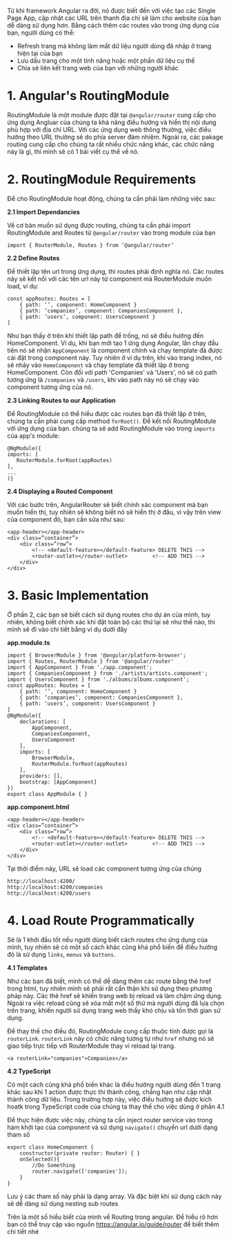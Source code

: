Từ khi framework Angular ra đời, nó được biết đến với việc tạo các Single Page App, cập nhật các URL trên thanh địa chỉ sẽ làm cho website của bạn dễ dàng sử dụng hơn. Bằng cách thêm các routes vào trong ứng dụng của bạn, người dùng có thể:
* Refresh trang mà không làm mất dữ liệu người dùng đã nhập ở trang hiện tại của bạn
* Lưu dấu trang cho một tính năng hoặc một phần dữ liệu cụ thể
* Chia sẻ liên kết trang web của bạn với những người khác

# 1. Angular's RoutingModule
RoutingModule là một module được đặt tại `@angular/router` cung cấp cho ứng dụng Angluar của chúng ta khả năng điều hướng và hiển thị nội dung phù hợp với địa chỉ URL. Với các ứng dụng web thông thường, việc điều hướng theo URL thường sẽ do phía server đảm nhiệm. 
Ngoài ra, các pakage routing cung cấp cho chúng ta rất nhiều chức năng khác, các chức năng này là gì, thì mình sẽ có 1 bài viết cụ thể về nó.
# 2. RoutingModule Requirements
Để cho RoutingModule hoạt động, chúng ta cần phải làm những việc sau:

**2.1 Import Dependancies**

Về cơ bản muốn sử dụng được routing, chúng ta cần phải import RoutingModule and Routes từ `@angular/router` vào trong module của bạn

```
import { RouterModule, Routes } from ‘@angular/router’
```

**2.2 Define Routes**

Để thiết lập tên url trong ứng dụng, thì routes phải định nghĩa nó. Các routes này sẽ kết nối với các tên url này từ component mà RouterModule muốn load, ví dụ:
```
const appRoutes: Routes = [
    { path: ‘’, component: HomeComponent }
    { path: ‘companies’, component: CompaniesComponent },
    { path: ‘users’, component: UsersComponent }
]
```
Như bạn thấy ở trên khi thiết lập path để trống, nó sẽ điều hướng đến HomeComponent. Ví dụ, khi bạn mới tạo 1 ứng dụng Angular, lần chạy đầu tiên nó sẽ nhận `AppComponent` là component chính và chạy template đã được cài đặt trong component này. Tuy nhiên ở ví dụ trên, khi vào trang index, nó sẽ nhảy vào `HomeComponent` và chạy template đã thiết lập ở trong HomeComponent.
Còn đối với path 'Companies' và 'Users', nó sẽ có path tương ứng là `/companies` và `/users`, khi vào path này nó sẽ chạy vào component tương ứng của nó.

**2.3 Linking Routes to our Application**

Để RoutingModule có thể hiểu được các routes bạn đã thiết lập ở trên, chúng ta cần phải cung cấp method `forRoot()`. Để kết nối RoutingModule với ứng dụng của bạn. chúng ta sẽ add RoutingModule vào trong `imports` của app's module:

```
@NgModule({
imports: [
   RouterModule.forRoot(appRoutes)
],
...
)}
```

**2.4 Displaying a Routed Component**

Với các bước trên, AngularRouter sẽ biết chính xác component mà bạn muốn hiển thị, tuy nhiên sẽ không biết nó sẽ hiển thị ở đâu, vì vậy trên view của component đó, bạn cần sửa như sau:
```
<app-header></app-header>
<div class=”container”>
    <div class=”row”>
        <!-- <default-feature></default-feature> DELETE THIS -->
        <router-outlet></router-outlet>        <!-- ADD THIS -->
    </div>
</div>
```

# 3. Basic Implementation
Ở phần 2, các bạn sẽ biết cách sử dụng routes cho dự án của mình, tuy nhiên, không biết chính xác khi đặt toàn bộ các thứ lại sẽ như thế nào, thì mình sẽ đi vào chi tiết bằng ví dụ dưới đây

**app.module.ts**
```
import { BrowserModule } from '@angular/platform-browser';
import { Routes, RouterModule } from '@angular/router'
import { AppComponent } from './app.component';
import { CompaniesComponent } from './artists/artists.component';
import { UsersComponent } from './albums/albums.component';
const appRoutes: Routes = [
    { path: ‘’, component: HomeComponent }
    { path: ‘companies’, component: CompaniesComponent },
    { path: ‘users’, component: UsersComponent }
]
@NgModule({
    declarations: [
        AppComponent,
        CompaniesComponent,
        UsersComponent
    ],
    imports: [
        BrowserModule,
        RouterModule.forRoot(appRoutes)
    ],
    providers: [],
    bootstrap: [AppComponent]
})
export class AppModule { }
```

**app.component.html**

```
<app-header></app-header>
<div class=”container”>
    <div class=”row”>
        <!-- <default-feature></default-feature> DELETE THIS -->
        <router-outlet></router-outlet>        <!-- ADD THIS -->
    </div>
</div>
```

Tại thời điểm này, URL sẽ load các component tương ứng của chúng

```
http://localhost:4200/
http://localhost:4200/companies
http://localhost:4200/users
```

# 4. Load Route Programmatically
Sẽ là 1 khởi đầu tốt nếu người dùng biết cách routes cho ứng dụng của mình, tuy nhiên sẽ có một số cách khác cũng khá phổ biến để điều hướng đó là sử dụng `links`, `menus` và `buttons`.

**4.1 Templates**

Như các bạn đã biết, mình có thể dễ dàng thêm các route bằng thẻ href trong html, tuy nhiên mình sẽ phải rất cẩn thận khi sử dụng theo phương pháp này. Các thẻ href sẽ khiến trang web bị reload và làm chậm ứng dụng. Ngoài ra việc reload cũng sẽ xóa mất một số thứ mà người dùng đã lựa chọn trên trang, khiến người sử dụng trang web thấy khó chịu và tốn thời gian sử dụng.

Để thay thế cho điều đó, RoutingModule cung cấp thuộc tính được gọi là `routerLink`. `routerLink` này có chức năng tương tự như `href` nhưng nó sẽ giao tiếp trực tiếp với RouterModule thay vì reload lại trang.

```
<a routerLink="companies">Companies</a>
```

**4.2 TypeScript**

Có một cách cũng khá phổ biến khác là điều hướng người dùng đến 1 trang khác sau khi 1 action được thực thi thành công, chẳng hạn như cập nhật thành công dữ liệu. Trong trường hợp này, việc điều hướng sẽ được kích hoatk trong TypeScript code của chúng ta thay thế cho việc dùng ở phần 4.1

Để thực hiện được việc này, chúng ta cần inject router service vào trong hàm khởi tạo của component và sử dụng `navigate()` chuyển url dưới dạng tham số

```
export class HomeComponent {
    constructor(private router: Router) { }
    onSelected(){
        //Do Something
        router.navigate(['companies']);
    }
}
```
Lưu ý các tham số này phải là dạng array. Và đặc biệt khi sử dụng cách này sẽ dễ dàng sử dụng nesting sub routes

Trên là một số hiểu biết của mình về Routing trong angular. Để hiểu rõ hơn bạn có thể truy cập vào nguồn https://angular.io/guide/router để biết thêm chi tiết nhé